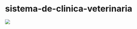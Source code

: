 # sistema-de-clinica-veterinaria
<img src="https://github.com/monique2002/sistema-de-clinica-veterinaria/issues/1#issue-815741181"/>
